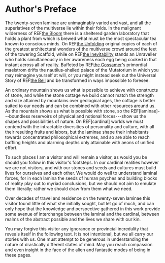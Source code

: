 # Author's Preface

The twenty-seven laminae are unimaginably varied and vast, and all the superlatives of the multiverse lie within their folds. In the malignant wilderness of REF[the Bloom](CEC) there is a sheltered garden laboratory that holds a plant from which is brewed what must be the most spectacular tea known to conscious minds. On REF[the Unfolding](LNC) original copies of each of the greatest architectural wonders of the multiverse crowd around the feet of the towering Scaffold, while on REF[the Inevitability](CND) stands an Unraveller who holds simultaneously in her awareness each egg being cooked in that instant across all of reality. Buffeted by REF[the Gossamer](CNC)'s primordial maelstrom drifts the nautilus-shelled palace of the Mutatorium in which you may reimagine yourself at will, or you might instead seek out the Universal Story of REF[the Bell](NGC) and be transformed in ways impossible to foresee.

An ordinary mountain shows us what is possible to achieve with constructs of stone, and while the stone cottage we build cannot match the strength and size attained by mountains over geological ages, the cottage is better suited to our needs and can be combined with other resources around us. As the mountain shows us what is possible with stone, so the REF[laminae]---boundless reservoirs of physical and notional forces---show us the shapes and possibilities of nature. On REF[cardinal] worlds we must contend with the intractable diversities of personality and culture, with all their resulting fruits and labors, but the laminae shape their inhabitants towards concentrated philosophical extremes, and so are able to reach baffling heights and alarming depths only attainable with aeons of unified effort.

To such places I am a visitor and will remain a visitor, as would you be should you follow in this visitor's footsteps. In our cardinal realities however we are not visitors, and with our stones and seeds and cultures must build lives for ourselves and each other. We would do well to understand laminal forces, for in each lamina the seeds of human psyches and building blocks of reality play out to myriad conclusions, but we should not aim to emulate them literally; rather we should draw from them what we need.

Over decades of travel and residence on the twenty-seven laminae this visitor found little of what she initially sought, but let go of much, and can only hope that the knowledge and perspective gathered in this work provide some avenue of interchange between the laminal and the cardinal, between realms of the abstract possible and the lives we share with our kin.

You may forgive this visitor any ignorance or provincial incredulity that reveals itself in the following text. It is not intentional, but we all carry our stories with us. One must attempt to be generous in understanding the nature of drastically different states of mind. May you reach compassion and even insight in the face of the alien and fantastic modes of being in these pages.
